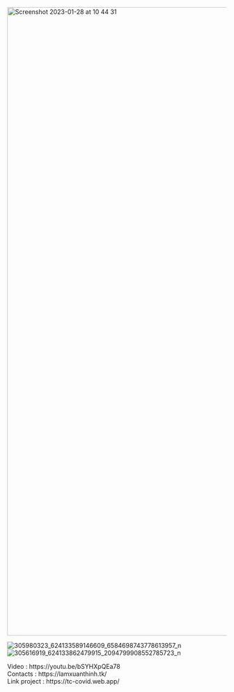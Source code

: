<img width="1440" alt="Screenshot 2023-01-28 at 10 44 31" src="https://user-images.githubusercontent.com/94306642/215241012-5a1c86a0-516a-4c7c-a365-615196ae5580.png">


![305980323_624133589146609_6584698743778613957_n](https://user-images.githubusercontent.com/94306642/209430159-700f8a4b-3299-4cb6-8715-e9479adad984.JPG)
![305616919_624133862479915_2094799908552785723_n](https://user-images.githubusercontent.com/94306642/209430180-85376faa-c33e-49f1-ae26-980c4974d9f8.JPG)

<div>Video : https://youtu.be/bSYHXpQEa78</div>
<div>Contacts : https://lamxuanthinh.tk/</div>
<div>Link project : https://tc-covid.web.app/</div>



